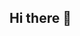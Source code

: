## Hi there 👋

<!--
**zaryab-ahmad/zaryab-ahmad** is a ✨ _special_ ✨ repository because its `README.md` (this file) appears on your GitHub profile.

Here are some ideas to get you started:

- 🔭 I’m currently working on Research and Final year Project
- 🌱 I’m currently learning Computer vision 
- 👯 I’m looking to collaborate on anyone who is interested in computer vision projects and research 
- 🤔 I’m looking for help with 
- 💬 Ask me about ...
- 📫 How to reach me: ...
- 😄 Pronouns: ...
- ⚡ Fun fact: ...
-->

